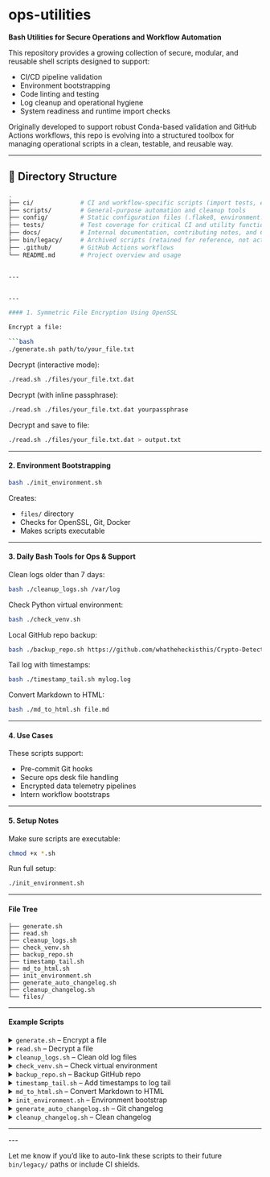 # ops-utilities

**Bash Utilities for Secure Operations and Workflow Automation**

This repository provides a growing collection of secure, modular, and reusable shell scripts designed to support:

- CI/CD pipeline validation
- Environment bootstrapping
- Code linting and testing
- Log cleanup and operational hygiene
- System readiness and runtime import checks

Originally developed to support robust Conda-based validation and GitHub Actions workflows, this repo is evolving into a structured toolbox for managing operational scripts in a clean, testable, and reusable way.

---

## 📁 Directory Structure

```bash
.
├── ci/             # CI and workflow-specific scripts (import tests, env checks)
├── scripts/        # General-purpose automation and cleanup tools
├── config/         # Static configuration files (.flake8, environment.yml, etc.)
├── tests/          # Test coverage for critical CI and utility functions
├── docs/           # Internal documentation, contributing notes, and CI overview
├── bin/legacy/     # Archived scripts (retained for reference, not active)
├── .github/        # GitHub Actions workflows
└── README.md       # Project overview and usage


---


---

#### 1. Symmetric File Encryption Using OpenSSL

Encrypt a file:

```bash
./generate.sh path/to/your_file.txt
```

Decrypt (interactive mode):

```bash
./read.sh ./files/your_file.txt.dat
```

Decrypt (with inline passphrase):

```bash
./read.sh ./files/your_file.txt.dat yourpassphrase
```

Decrypt and save to file:

```bash
./read.sh ./files/your_file.txt.dat > output.txt
```

---

#### 2. Environment Bootstrapping

```bash
bash ./init_environment.sh
```

Creates:

* `files/` directory
* Checks for OpenSSL, Git, Docker
* Makes scripts executable

---

#### 3. Daily Bash Tools for Ops & Support

Clean logs older than 7 days:

```bash
bash ./cleanup_logs.sh /var/log
```

Check Python virtual environment:

```bash
bash ./check_venv.sh
```

Local GitHub repo backup:

```bash
bash ./backup_repo.sh https://github.com/whatheheckisthis/Crypto-Detector
```

Tail log with timestamps:

```bash
bash ./timestamp_tail.sh mylog.log
```

Convert Markdown to HTML:

```bash
bash ./md_to_html.sh file.md
```

---

#### 4. Use Cases

These scripts support:

* Pre-commit Git hooks
* Secure ops desk file handling
* Encrypted data telemetry pipelines
* Intern workflow bootstraps

---

#### 5. Setup Notes

Make sure scripts are executable:

```bash
chmod +x *.sh
```

Run full setup:

```bash
./init_environment.sh
```

---

#### File Tree

```
├── generate.sh
├── read.sh
├── cleanup_logs.sh
├── check_venv.sh
├── backup_repo.sh
├── timestamp_tail.sh
├── md_to_html.sh
├── init_environment.sh
├── generate_auto_changelog.sh
├── cleanup_changelog.sh
└── files/
```

---

#### Example Scripts

<details>
<summary><code>generate.sh</code> – Encrypt a file</summary>

```bash
#!/bin/bash
INPUT=$1
OUTDIR="files"
mkdir -p $OUTDIR

echo -n "Enter passphrase for encryption: "
read -s PASSPHRASE
echo

openssl enc -aes-256-cbc -salt -in "$INPUT" -out "$OUTDIR/$(basename "$INPUT").enc" -pass pass:$PASSPHRASE
echo "[✓] Encrypted file saved to $OUTDIR/$(basename "$INPUT").enc"
```

</details>

<details>
<summary><code>read.sh</code> – Decrypt a file</summary>

```bash
#!/bin/bash
INPUT=$1

echo -n "Enter passphrase to decrypt: "
read -s PASSPHRASE
echo

openssl enc -d -aes-256-cbc -in "$INPUT" -pass pass:$PASSPHRASE
```

</details>

<details>
<summary><code>cleanup_logs.sh</code> – Clean old log files</summary>

```bash
#!/bin/bash
find . -type f -name "*.log" -mtime +7 -exec rm -v {} \;
echo "[✓] Old logs cleaned up"
```

</details>

<details>
<summary><code>check_venv.sh</code> – Check virtual environment</summary>

```bash
#!/bin/bash
if [[ "$VIRTUAL_ENV" != "" ]]; then
  echo "[✓] Virtual environment is active: $VIRTUAL_ENV"
else
  echo "[✗] No virtual environment detected"
fi
```

</details>

<details>
<summary><code>backup_repo.sh</code> – Backup GitHub repo</summary>

```bash
#!/bin/bash
REPO_DIR=$1
BACKUP_DIR="repo_backup_$(date +%F_%T)"
mkdir "$BACKUP_DIR"
cp -r "$REPO_DIR" "$BACKUP_DIR"
echo "[✓] Repository backed up to $BACKUP_DIR"
```

</details>

<details>
<summary><code>timestamp_tail.sh</code> – Add timestamps to log tail</summary>

```bash
#!/bin/bash
FILE=$1
tail -f "$FILE" | while read line; do
  echo "[$(date +%F_%T)] $line"
done
```

</details>

<details>
<summary><code>md_to_html.sh</code> – Convert Markdown to HTML</summary>

```bash
#!/bin/bash
INPUT=$1
OUTPUT="${INPUT%.md}.html"
pandoc "$INPUT" -o "$OUTPUT"
echo "[✓] Converted $INPUT to $OUTPUT"
```

</details>

<details>
<summary><code>init_environment.sh</code> – Environment bootstrap</summary>

```bash
#!/bin/bash
./check_venv.sh
./generate_auto_changelog.sh
echo "[✓] Environment ready"
```

</details>

<details>
<summary><code>generate_auto_changelog.sh</code> – Git changelog</summary>

```bash
#!/bin/bash
OUTFILE="AUTO_CHANGELOG.md"
echo "# Auto-generated Changelog" > $OUTFILE
echo "" >> $OUTFILE
git log --pretty=format:'- %ad: %s' --date=short >> $OUTFILE
echo "[✓] Changelog written to $OUTFILE"
```

</details>

<details>
<summary><code>cleanup_changelog.sh</code> – Clean changelog</summary>

```bash
#!/bin/bash
FILE="AUTO_CHANGELOG.md"
if [[ -f "$FILE" ]]; then
  awk '!seen[$0]++' "$FILE" | sed '/^$/d' > tmp && mv tmp "$FILE"
  echo "[✓] Cleaned $FILE"
else
  echo "[✗] $FILE not found"
fi
```

</details>

---

</details>  
<!-- End legacy block -->
---

Let me know if you’d like to auto-link these scripts to their future `bin/legacy/` paths or include CI shields.




